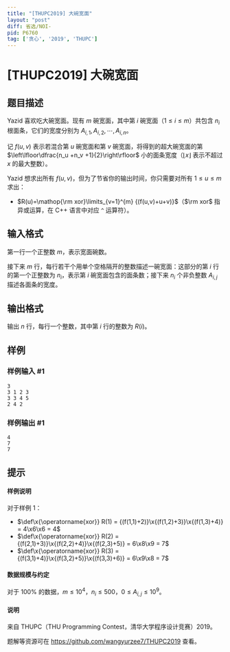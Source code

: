 ```yaml
---
title: "[THUPC2019] 大碗宽面"
layout: "post"
diff: 省选/NOI-
pid: P6760
tag: ['贪心', '2019', 'THUPC']
---
```

# [THUPC2019] 大碗宽面
## 题目描述

Yazid 喜欢吃大碗宽面。现有 $m$ 碗宽面，其中第 $i$ 碗宽面（$1 \le i \le m$）共包含 $n_i$ 根面条，它们的宽度分别为 $A_{i,1},A_{i,2},\cdots,A_{i,n}$。

记 $f(u,v)$ 表示若混合第 $u$ 碗宽面和第 $v$ 碗宽面，将得到的超大碗宽面的第 $\left\lfloor\dfrac{n_u +n_v +1}{2}\right\rfloor$ 小的面条宽度（$\lfloor x \rfloor$ 表示不超过 $x$ 的最大整数）。

Yazid 想求出所有 $f(u,v)$，但为了节省你的输出时间，你只需要对所有 $1 \le u \le m$ 求出：

- $R(u)=\mathop{\rm xor}\limits_{v=1}^{m} {(f(u,v)+u+v)}$（$\rm xor$ 指异或运算，在 C++ 语言中对应 `^` 运算符）。
## 输入格式

第一行一个正整数 $m$，表示宽面碗数。

接下来 $m$ 行，每行若干个用单个空格隔开的整数描述一碗宽面：这部分的第 $i$ 行的第一个正整数为 $n_i$，表示第 $i$ 碗宽面包含的面条数；接下来 $n_i$ 个非负整数 $A_{i,j}$ 描述各面条的宽度。
## 输出格式

输出 $n$ 行，每行一个整数，其中第 $i$ 行的整数为 $R(i)$。
## 样例

### 样例输入 #1
```
3
3 1 2 3
3 3 4 5
2 4 2
```
### 样例输出 #1
```
4
7
7
```
## 提示

#### 样例说明

对于样例 $1$：

- $\def\x{\operatorname{xor}} R(1) = {(f(1,1)+2)}\x{(f(1,2)+3)}\x{(f(1,3)+4)} = 4\x6\x6 = 4$
- $\def\x{\operatorname{xor}} R(2) = {(f(2,1)+3)}\x{(f(2,2)+4)}\x{(f(2,3)+5)} = 6\x8\x9 = 7$
- $\def\x{\operatorname{xor}} R(3) = {(f(3,1)+4)}\x{(f(3,2)+5)}\x{(f(3,3)+6)} = 6\x9\x8 = 7$

#### 数据规模与约定

对于 $100\%$ 的数据，$m \le 10^4$，$n_i \le 500$，$0 \le A_{i,j} \le 10^9$。

#### 说明

来自 THUPC（THU Programming Contest，清华大学程序设计竞赛）2019。

题解等资源可在 https://github.com/wangyurzee7/THUPC2019 查看。
